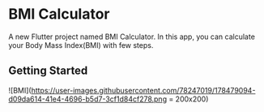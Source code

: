 # BMI Calculator

A new Flutter project named BMI Calculator. In this app, you can calculate your Body Mass Index(BMI) with few steps.

## Getting Started

![BMI](https://user-images.githubusercontent.com/78247019/178479094-d09da614-41e4-4696-b5d7-3cf1d84cf278.png = 200x200)
